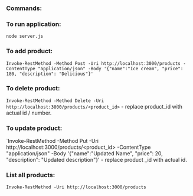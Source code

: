 ### Commands:

### To run application:
`node server.js`

### To add product:
`Invoke-RestMethod -Method Post -Uri http://localhost:3000/products -ContentType "application/json" -Body '{"name":"Ice cream", "price": 180, "description": "Delicious"}'
`
### To delete product:
`Invoke-RestMethod -Method Delete -Uri http://localhost:3000/products/<product_id>`   - replace product_id with actual id / number. 

### To update product:
`Invoke-RestMethod -Method Put -Uri http://localhost:3000/products/<product_id> -ContentType "application/json" -Body '{"name":"Updated Name", "price": 20, "description": "Updated description"}' - replace product _id with actual id. 

### List all products:
`Invoke-RestMethod -Uri http://localhost:3000/products`


